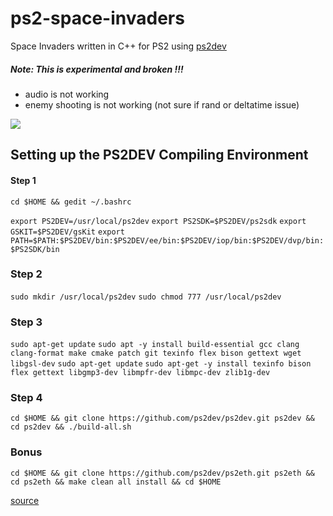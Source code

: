 # ps2-space-invaders

Space Invaders written in C++ for PS2 using [ps2dev](https://github.com/ps2dev/ps2dev)

##### Note: This is experimental and broken !!!
- audio is not working
- enemy shooting is not working (not sure if rand or deltatime issue)

![](https://user-images.githubusercontent.com/1466920/106803964-11b90400-6665-11eb-9f41-9aba810eb7c2.png)

## Setting up the PS2DEV Compiling Environment

#### Step 1
`cd $HOME && gedit ~/.bashrc`

`export PS2DEV=/usr/local/ps2dev`
`export PS2SDK=$PS2DEV/ps2sdk`
`export GSKIT=$PS2DEV/gsKit`
`export PATH=$PATH:$PS2DEV/bin:$PS2DEV/ee/bin:$PS2DEV/iop/bin:$PS2DEV/dvp/bin:$PS2SDK/bin`

### Step 2

`sudo mkdir /usr/local/ps2dev`
`sudo chmod 777 /usr/local/ps2dev`

### Step 3

`sudo apt-get update`
`sudo apt -y install build-essential gcc clang clang-format make cmake patch git texinfo flex bison gettext wget libgsl-dev`
`sudo apt-get update`
`sudo apt-get -y install texinfo bison flex gettext libgmp3-dev libmpfr-dev libmpc-dev zlib1g-dev`

### Step 4

`cd $HOME && git clone https://github.com/ps2dev/ps2dev.git ps2dev && cd ps2dev && ./build-all.sh`

### Bonus 

`cd $HOME && git clone https://github.com/ps2dev/ps2eth.git ps2eth && cd ps2eth && make clean all install && cd $HOME`

[source](https://www.ps2-home.com/forum/viewtopic.php?t=9488)